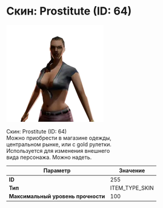 # Скин: Prostitute (ID: 64)

![Item Image](../img/255.webp?raw=true)

Скин: Prostitute (ID: 64)<br>Можно приобрести в магазине одежды,<br>центральном рынке, или с gold рулетки.<br>Используется для изменения внешнего<br>вида персонажа. Можно надеть.


| Параметр | Значение |
|----------|----------|
| **ID** | 255 |
| **Тип** | ITEM_TYPE_SKIN |
| **Максимальный уровень прочности** | 100 |

